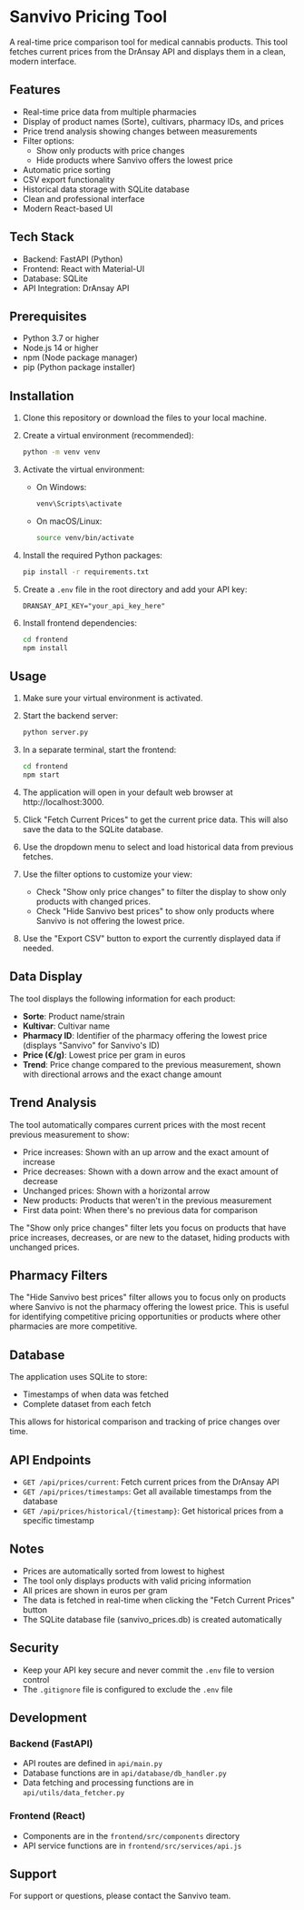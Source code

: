 # Sanvivo Pricing Tool

A real-time price comparison tool for medical cannabis products. This tool fetches current prices from the DrAnsay API and displays them in a clean, modern interface.

## Features

- Real-time price data from multiple pharmacies
- Display of product names (Sorte), cultivars, pharmacy IDs, and prices
- Price trend analysis showing changes between measurements
- Filter options:
  - Show only products with price changes
  - Hide products where Sanvivo offers the lowest price
- Automatic price sorting
- CSV export functionality
- Historical data storage with SQLite database
- Clean and professional interface
- Modern React-based UI

## Tech Stack

- Backend: FastAPI (Python)
- Frontend: React with Material-UI
- Database: SQLite
- API Integration: DrAnsay API

## Prerequisites

- Python 3.7 or higher
- Node.js 14 or higher
- npm (Node package manager)
- pip (Python package installer)

## Installation

1. Clone this repository or download the files to your local machine.

2. Create a virtual environment (recommended):
   ```bash
   python -m venv venv
   ```

3. Activate the virtual environment:
   - On Windows:
     ```bash
     venv\Scripts\activate
     ```
   - On macOS/Linux:
     ```bash
     source venv/bin/activate
     ```

4. Install the required Python packages:
   ```bash
   pip install -r requirements.txt
   ```

5. Create a `.env` file in the root directory and add your API key:
   ```
   DRANSAY_API_KEY="your_api_key_here"
   ```

6. Install frontend dependencies:
   ```bash
   cd frontend
   npm install
   ```

## Usage

1. Make sure your virtual environment is activated.

2. Start the backend server:
   ```bash
   python server.py
   ```

3. In a separate terminal, start the frontend:
   ```bash
   cd frontend
   npm start
   ```

4. The application will open in your default web browser at http://localhost:3000.

5. Click "Fetch Current Prices" to get the current price data. This will also save the data to the SQLite database.

6. Use the dropdown menu to select and load historical data from previous fetches.

7. Use the filter options to customize your view:
   - Check "Show only price changes" to filter the display to show only products with changed prices.
   - Check "Hide Sanvivo best prices" to show only products where Sanvivo is not offering the lowest price.

8. Use the "Export CSV" button to export the currently displayed data if needed.

## Data Display

The tool displays the following information for each product:
- **Sorte**: Product name/strain
- **Kultivar**: Cultivar name
- **Pharmacy ID**: Identifier of the pharmacy offering the lowest price (displays "Sanvivo" for Sanvivo's ID)
- **Price (€/g)**: Lowest price per gram in euros
- **Trend**: Price change compared to the previous measurement, shown with directional arrows and the exact change amount

## Trend Analysis

The tool automatically compares current prices with the most recent previous measurement to show:
- Price increases: Shown with an up arrow and the exact amount of increase
- Price decreases: Shown with a down arrow and the exact amount of decrease
- Unchanged prices: Shown with a horizontal arrow
- New products: Products that weren't in the previous measurement
- First data point: When there's no previous data for comparison

The "Show only price changes" filter lets you focus on products that have price increases, decreases, or are new to the dataset, hiding products with unchanged prices.

## Pharmacy Filters

The "Hide Sanvivo best prices" filter allows you to focus only on products where Sanvivo is not the pharmacy offering the lowest price. This is useful for identifying competitive pricing opportunities or products where other pharmacies are more competitive.

## Database

The application uses SQLite to store:
- Timestamps of when data was fetched
- Complete dataset from each fetch

This allows for historical comparison and tracking of price changes over time.

## API Endpoints

- `GET /api/prices/current`: Fetch current prices from the DrAnsay API
- `GET /api/prices/timestamps`: Get all available timestamps from the database
- `GET /api/prices/historical/{timestamp}`: Get historical prices from a specific timestamp

## Notes

- Prices are automatically sorted from lowest to highest
- The tool only displays products with valid pricing information
- All prices are shown in euros per gram
- The data is fetched in real-time when clicking the "Fetch Current Prices" button
- The SQLite database file (sanvivo_prices.db) is created automatically

## Security

- Keep your API key secure and never commit the `.env` file to version control
- The `.gitignore` file is configured to exclude the `.env` file

## Development

### Backend (FastAPI)
- API routes are defined in `api/main.py`
- Database functions are in `api/database/db_handler.py`
- Data fetching and processing functions are in `api/utils/data_fetcher.py`

### Frontend (React)
- Components are in the `frontend/src/components` directory
- API service functions are in `frontend/src/services/api.js`

## Support

For support or questions, please contact the Sanvivo team. 